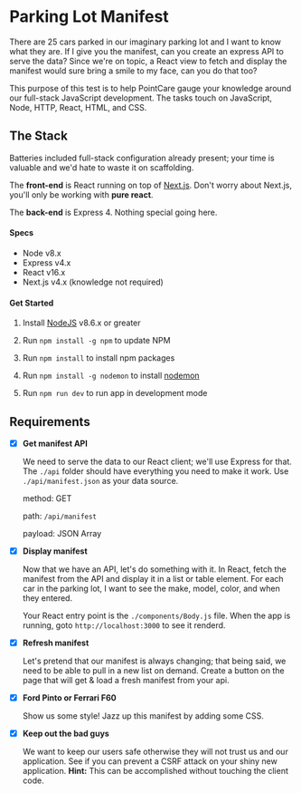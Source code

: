 # Parking Lot Manifest

There are 25 cars parked in our imaginary parking lot and I want to know what they are. If I give you the manifest, can you create an express API to serve the data? Since we're on topic, a React view to fetch and display the manifest would sure bring a smile to my face, can you do that too?

This purpose of this test is to help PointCare gauge your knowledge around our full-stack JavaScript development. The tasks touch on JavaScript, Node, HTTP, React, HTML, and CSS.

## The Stack

Batteries included full-stack configuration already present; your time is valuable and we'd hate to waste it on scaffolding.

The **front-end** is React running on top of [Next.js](https://github.com/zeit/next.js/). Don't worry about Next.js, you'll only be working with **pure react**.

The **back-end** is Express 4. Nothing special going here.

#### Specs

- Node v8.x
- Express v4.x
- React v16.x
- Next.js v4.x (knowledge not required)

#### Get Started

1. Install [NodeJS](https://nodejs.org) v8.6.x or greater

2. Run `npm install -g npm` to update NPM

3. Run `npm install` to install npm packages

4. Run `npm install -g nodemon` to install [nodemon](https://nodemon.io/)

5. Run `npm run dev` to run app in development mode

## Requirements

- [x] **Get manifest API**

  We need to serve the data to our React client; we'll use Express for that. The `./api` folder should have everything you need to make it work. Use `./api/manifest.json` as your data source.

  method: GET

  path: `/api/manifest`

  payload: JSON Array

- [x] **Display manifest**

  Now that we have an API, let's do something with it. In React, fetch the manifest from the API and display it in a list or table element. For each car in the parking lot, I want to see the make, model, color, and when they entered.

  Your React entry point is the `./components/Body.js` file. When the app is running, goto `http://localhost:3000` to see it renderd.

- [x] **Refresh manifest**

  Let's pretend that our manifest is always changing; that being said, we need to be able to pull in a new list on demand. Create a button on the page that will get & load a fresh manifest from your api.

- [x] **Ford Pinto or Ferrari F60**

  Show us some style! Jazz up this manifest by adding some CSS.

- [x] **Keep out the bad guys**

  We want to keep our users safe otherwise they will not trust us and our application. See if you can prevent a CSRF attack on your shiny new application. **Hint:** This can be accomplished without touching the client code.
